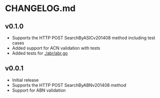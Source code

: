 # CHANGELOG.md

## v0.1.0

* Supports the HTTP POST SearchByASICv201408 method including test cases
* Added support for ACN validation with tests
* Added tests for [./abr/abr.go](./abr/abr.go)

## v0.0.1

* Initial release
* Supports the HTTP POST SearchByABNv201408 method
* Support for ABN validation
